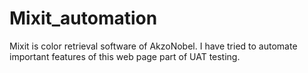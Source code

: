 # Mixit_automation
Mixit is color retrieval software of AkzoNobel. I have tried to automate important features of this web page part of UAT testing.
